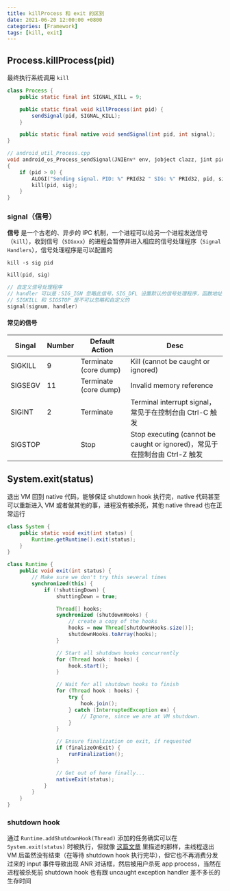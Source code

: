 ```yaml
---
title: killProcess 和 exit 的区别
date: 2021-06-20 12:00:00 +0800
categories: [Framework]
tags: [kill, exit]
---
```


## Process.killProcess(pid)

最终执行系统调用 `kill`

```java
class Process {
    public static final int SIGNAL_KILL = 9;

    public static final void killProcess(int pid) {
        sendSignal(pid, SIGNAL_KILL);
    }

    public static final native void sendSignal(int pid, int signal);
}
```

```cpp
// android_util_Process.cpp
void android_os_Process_sendSignal(JNIEnv* env, jobject clazz, jint pid, jint sig)
{
    if (pid > 0) {
        ALOGI("Sending signal. PID: %" PRId32 " SIG: %" PRId32, pid, sig);
        kill(pid, sig);
    }
}
```


### signal（信号）

**信号** 是一个古老的、异步的 IPC 机制，一个进程可以给另一个进程发送信号（`kill`），收到信号（`SIGxxx`）的进程会暂停并进入相应的信号处理程序（`Signal Handlers`），信号处理程序是可以配置的

```shell
kill -s sig pid
```

```cpp
kill(pid, sig)

// 自定义信号处理程序
// handler 可以是：SIG_IGN 忽略此信号，SIG_DFL 设置默认的信号处理程序，函数地址
// SIGKILL 和 SIGSTOP 是不可以忽略和自定义的
signal(signum, handler)
```

#### 常见的信号

| Singal | Number | Default Action | Desc |
|--------|--------|----------------|------|
| SIGKILL | 9  | Terminate (core dump) | Kill (cannot be caught or ignored)                                       |
| SIGSEGV | 11 | Terminate (core dump) | Invalid memory reference                                                 |
| SIGINT  | 2  | Terminate             | Terminal interrupt signal，常见于在控制台由 Ctrl-C 触发                    |
| SIGSTOP |    | Stop                  | Stop executing (cannot be caught or ignored)，常见于在控制台由 Ctrl-Z 触发 |



## System.exit(status)

退出 VM 回到 native 代码，能够保证 shutdown hook 执行完，native 代码甚至可以重新进入 VM 或者做其他的事，进程没有被杀死，其他 native thread 也在正常运行

```java
class System {
    public static void exit(int status) {
        Runtime.getRuntime().exit(status);
    }
}

class Runtime {
    public void exit(int status) {
        // Make sure we don't try this several times
        synchronized(this) {
            if (!shuttingDown) {
                shuttingDown = true;

                Thread[] hooks;
                synchronized (shutdownHooks) {
                    // create a copy of the hooks
                    hooks = new Thread[shutdownHooks.size()];
                    shutdownHooks.toArray(hooks);
                }

                // Start all shutdown hooks concurrently
                for (Thread hook : hooks) {
                    hook.start();
                }

                // Wait for all shutdown hooks to finish
                for (Thread hook : hooks) {
                    try {
                        hook.join();
                    } catch (InterruptedException ex) {
                        // Ignore, since we are at VM shutdown.
                    }
                }

                // Ensure finalization on exit, if requested
                if (finalizeOnExit) {
                    runFinalization();
                }

                // Get out of here finally...
                nativeExit(status);
            }
        }
    }
}
```

### shutdown hook

通过 `Runtime.addShutdownHook(Thread)` 添加的任务确实可以在 `System.exit(status)` 时被执行，但就像 [这篇文章](../../../../uncaught-exception-handler/) 里描述的那样，主线程退出 VM 后虽然没有结束（在等待 shutdown hook 执行完毕），但它也不再消费分发过来的 input 事件导致出现 ANR 对话框，然后被用户杀死 app process，当然在进程被杀死前 shutdown hook 也有跟 uncaught exception handler 差不多长的生存时间